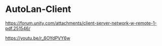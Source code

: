 # AutoLan-Client

https://forum.unity.com/attachments/client-server-network-w-remote-1-pdf.251546/

https://youtu.be/r_6OYdPVY6w
